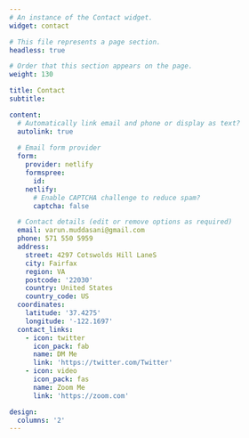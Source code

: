```yaml
---
# An instance of the Contact widget.
widget: contact

# This file represents a page section.
headless: true

# Order that this section appears on the page.
weight: 130

title: Contact
subtitle:

content:
  # Automatically link email and phone or display as text?
  autolink: true
  
  # Email form provider
  form:
    provider: netlify
    formspree:
      id:
    netlify:
      # Enable CAPTCHA challenge to reduce spam?
      captcha: false

  # Contact details (edit or remove options as required)
  email: varun.muddasani@gmail.com
  phone: 571 550 5959
  address:
    street: 4297 Cotswolds Hill LaneS
    city: Fairfax
    region: VA
    postcode: '22030'
    country: United States
    country_code: US
  coordinates:
    latitude: '37.4275'
    longitude: '-122.1697'
  contact_links:
    - icon: twitter
      icon_pack: fab
      name: DM Me
      link: 'https://twitter.com/Twitter'
    - icon: video
      icon_pack: fas
      name: Zoom Me
      link: 'https://zoom.com'

design:
  columns: '2'
---
```

